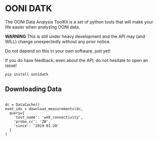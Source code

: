 # OONI DATK

The OONI Data Analysis ToolKit is a set of python tools that will make your
life easier when analyzing OONI data.

**WARNING** This is still under heavy development and the API may (and WILL) change unexpectedly without any prior notice.

Do not depend on this in your own software, just yet!

If you do have feedback, even about the API, do not hesitate to open an issue!

```
pip install oonidatk
```


## Downloading Data

```
```

```
dc = DataCache()
msmt_ids = download_measurements(dc,
  query={
    'test_name': 'web_connectivity',
    'probe_cc': 'ZW',
    'since': '2019-01-20'
  }
)
```
